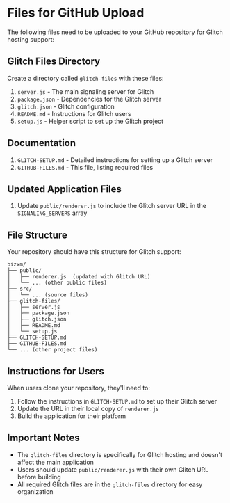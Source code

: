 # Files for GitHub Upload

The following files need to be uploaded to your GitHub repository for Glitch hosting support:

## Glitch Files Directory

Create a directory called `glitch-files` with these files:

1. `server.js` - The main signaling server for Glitch
2. `package.json` - Dependencies for the Glitch server
3. `glitch.json` - Glitch configuration
4. `README.md` - Instructions for Glitch users
5. `setup.js` - Helper script to set up the Glitch project

## Documentation 

1. `GLITCH-SETUP.md` - Detailed instructions for setting up a Glitch server
2. `GITHUB-FILES.md` - This file, listing required files

## Updated Application Files

1. Update `public/renderer.js` to include the Glitch server URL in the `SIGNALING_SERVERS` array

## File Structure

Your repository should have this structure for Glitch support:

```
bizxm/
├── public/
│   ├── renderer.js  (updated with Glitch URL)
│   └── ... (other public files)
├── src/
│   └── ... (source files)
├── glitch-files/
│   ├── server.js
│   ├── package.json
│   ├── glitch.json
│   ├── README.md
│   └── setup.js
├── GLITCH-SETUP.md
├── GITHUB-FILES.md
└── ... (other project files)
```

## Instructions for Users

When users clone your repository, they'll need to:

1. Follow the instructions in `GLITCH-SETUP.md` to set up their Glitch server
2. Update the URL in their local copy of `renderer.js`
3. Build the application for their platform

## Important Notes

- The `glitch-files` directory is specifically for Glitch hosting and doesn't affect the main application
- Users should update `public/renderer.js` with their own Glitch URL before building
- All required Glitch files are in the `glitch-files` directory for easy organization 